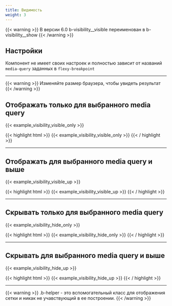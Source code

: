```yaml
---
title: Видимость
weight: 3
---
```


{{< warning >}}
    В версии 6.0 b-visibility__visible переименован в b-visibility__show
{{< /warning >}}

## Настройки

Компонент не имеет своих настроек и полностью зависит от названий `media-query`
заданных в `flexy-breakpoint`

---

{{< warning >}}
    Изменяйте размер браузера, чтобы увидеть результат
{{< /warning >}}

## Отображать только для выбранного media query

{{< example_visibility_visible_only >}}

{{< highlight html >}}
{{< example_visibility_visible_only >}}
{{< / highlight >}}

---

## Отображать для выбранного media query и выше

{{< example_visibility_visible_up >}}

{{< highlight html >}}
{{< example_visibility_visible_up >}}
{{< / highlight >}}

---

## Скрывать только для выбранного media query

{{< example_visibility_hide_only >}}

{{< highlight html >}}
{{< example_visibility_hide_only >}}
{{< / highlight >}}


---

## Скрывать для выбранного media query и выше

{{< example_visibility_hide_up >}}

{{< highlight html >}}
{{< example_visibility_hide_up >}}
{{< / highlight >}}

---

{{< warning >}}
    .b-helper - это вспомогательный класс для отображения сетки
    и никак не учавствующий в ее построении.
{{< /warning >}}
